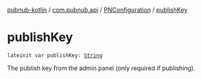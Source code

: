 [pubnub-kotlin](../../index.md) / [com.pubnub.api](../index.md) / [PNConfiguration](index.md) / [publishKey](./publish-key.md)

# publishKey

`lateinit var publishKey: `[`String`](https://kotlinlang.org/api/latest/jvm/stdlib/kotlin/-string/index.html)

The publish key from the admin panel (only required if publishing).

